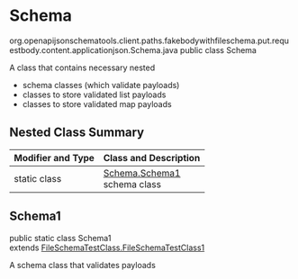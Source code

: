 # Schema
org.openapijsonschematools.client.paths.fakebodywithfileschema.put.requestbody.content.applicationjson.Schema.java
public class Schema

A class that contains necessary nested
- schema classes (which validate payloads)
- classes to store validated list payloads
- classes to store validated map payloads

## Nested Class Summary
| Modifier and Type | Class and Description |
| ----------------- | ---------------------- |
| static class | [Schema.Schema1](#schema1)<br> schema class |

## Schema1
public static class Schema1<br>
extends [FileSchemaTestClass.FileSchemaTestClass1](../../../../../../components/schemas/FileSchemaTestClass.md#fileschematestclass1)

A schema class that validates payloads
